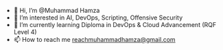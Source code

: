 - 👋 Hi, I’m @Muhammad Hamza
- 👀 I’m interested in AI, DevOps, Scripting, Offensive Security
- 🌱 I’m currently learning Diploma in DevOps & Cloud Advancement (RQF Level 4)
- 📫 How to reach me reachmuhammadhamza@gmail.com
